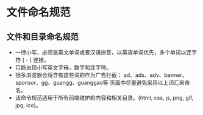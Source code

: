 # 文件命名规范



## 文件和目录命名规范

* 一律小写，必须是英文单词或者汉语拼音，以英语单词优先，多个单词以连字符 ( - ) 连接。
* 只能出现小写英文字母，数字和连字符。
* 很多浏览器会将含有这些词的作为广告拦截： ad、ads、adv、banner、sponsor、gg、guangg、guanggao等 页面中尽量避免采用以上词汇来命名。
* 该命令规范适用于所有前端维护的内容和相关目录。(html, css, js, png, gif, jpg, ico)。
